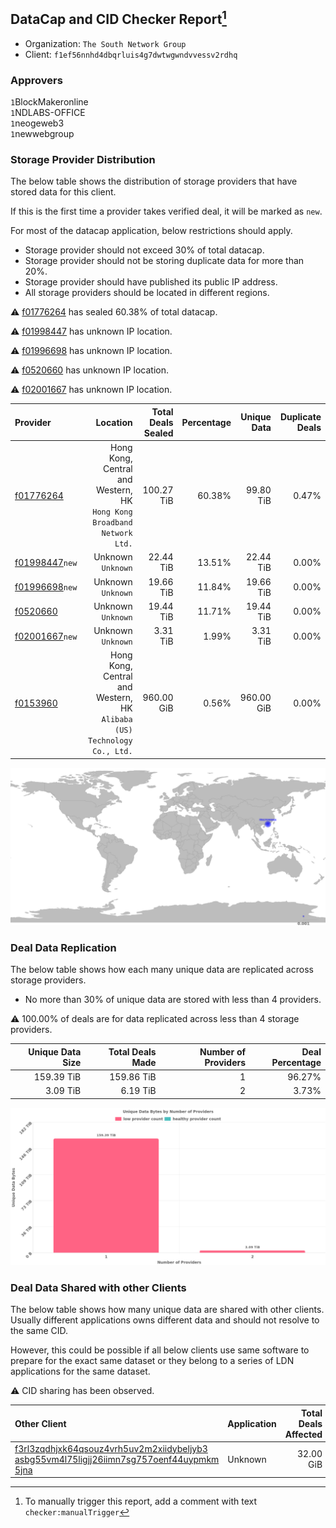 ## DataCap and CID Checker Report[^1]
 - Organization: `The South Network Group`
 - Client: `f1ef56nnhd4dbqrluis4g7dwtwgwndvvessv2rdhq`
### Approvers
`1`BlockMakeronline<br/>`1`NDLABS-OFFICE<br/>`1`neogeweb3<br/>`1`newwebgroup

### Storage Provider Distribution
The below table shows the distribution of storage providers that have stored data for this client.

If this is the first time a provider takes verified deal, it will be marked as `new`.

For most of the datacap application, below restrictions should apply.
 - Storage provider should not exceed 30% of total datacap.
 - Storage provider should not be storing duplicate data for more than 20%.
 - Storage provider should have published its public IP address.
 - All storage providers should be located in different regions.

⚠️ [f01776264](https://filfox.info/en/address/f01776264) has sealed 60.38% of total datacap.

⚠️ [f01998447](https://filfox.info/en/address/f01998447) has unknown IP location.

⚠️ [f01996698](https://filfox.info/en/address/f01996698) has unknown IP location.

⚠️ [f0520660](https://filfox.info/en/address/f0520660) has unknown IP location.

⚠️ [f02001667](https://filfox.info/en/address/f02001667) has unknown IP location.

| Provider                                                    |                                                                   Location | Total Deals Sealed | Percentage | Unique Data | Duplicate Deals |
| :---------------------------------------------------------- | -------------------------------------------------------------------------: | -----------------: | ---------: | ----------: | --------------: |
| [f01776264](https://filfox.info/en/address/f01776264)       |  Hong Kong, Central and Western, HK<br/>`Hong Kong Broadband Network Ltd.` |         100.27 TiB |     60.38% |   99.80 TiB |           0.47% |
| [f01998447](https://filfox.info/en/address/f01998447)`new`  |                                                      Unknown<br/>`Unknown` |          22.44 TiB |     13.51% |   22.44 TiB |           0.00% |
| [f01996698](https://filfox.info/en/address/f01996698)`new`  |                                                      Unknown<br/>`Unknown` |          19.66 TiB |     11.84% |   19.66 TiB |           0.00% |
| [f0520660](https://filfox.info/en/address/f0520660)         |                                                      Unknown<br/>`Unknown` |          19.44 TiB |     11.71% |   19.44 TiB |           0.00% |
| [f02001667](https://filfox.info/en/address/f02001667)`new`  |                                                      Unknown<br/>`Unknown` |           3.31 TiB |      1.99% |    3.31 TiB |           0.00% |
| [f0153960](https://filfox.info/en/address/f0153960)         | Hong Kong, Central and Western, HK<br/>`Alibaba (US) Technology Co., Ltd.` |         960.00 GiB |      0.56% |  960.00 GiB |           0.00% |

![Provider Distribution](https://raw.githubusercontent.com/data-preservation-programs/filplus-checker-assets/main/filecoin-project/filecoin-plus-large-datasets/issues/509/1672232710792.png)
### Deal Data Replication
The below table shows how each many unique data are replicated across storage providers.
- No more than 30% of unique data are stored with less than 4 providers.

⚠️ 100.00% of deals are for data replicated across less than 4 storage providers.

| Unique Data Size | Total Deals Made | Number of Providers | Deal Percentage |
| ---------------: | ---------------: | ------------------: | --------------: |
|       159.39 TiB |       159.86 TiB |                   1 |          96.27% |
|         3.09 TiB |         6.19 TiB |                   2 |           3.73% |

![Replication Distribution](https://raw.githubusercontent.com/data-preservation-programs/filplus-checker-assets/main/filecoin-project/filecoin-plus-large-datasets/issues/509/1672232711793.png)
### Deal Data Shared with other Clients
The below table shows how many unique data are shared with other clients.
Usually different applications owns different data and should not resolve to the same CID.

However, this could be possible if all below clients use same software to prepare for the exact same dataset or they belong to a series of LDN applications for the same dataset.

⚠️ CID sharing has been observed.

| Other Client                                                                                                                                                                                                              | Application | Total Deals Affected | Unique CIDs | Approvers |
| :------------------------------------------------------------------------------------------------------------------------------------------------------------------------------------------------------------------------ | :---------- | -------------------: | ----------: | :-------- |
| [f3rl3zqdhjxk64qsouz4vrh5uv2m2xiidybeljyb3<br/>asbg55vm4l75ligjj26iimn7sg757oenf44uypmkm<br/>5jna](https://filfox.info/en/address/f3rl3zqdhjxk64qsouz4vrh5uv2m2xiidybeljyb3asbg55vm4l75ligjj26iimn7sg757oenf44uypmkm5jna) | Unknown     |            32.00 GiB |           1 | Unknown   |

[^1]: To manually trigger this report, add a comment with text `checker:manualTrigger`
